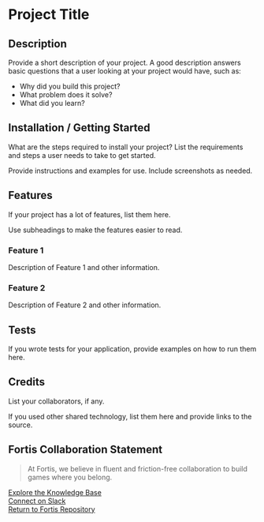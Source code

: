# Project Title

## Description

Provide a short description of your project. A good description answers basic questions that a user looking at your project would have, such as:

- Why did you build this project?
- What problem does it solve?
- What did you learn?

## Installation / Getting Started

What are the steps required to install your project? List the requirements and steps a user needs to take to get started.

Provide instructions and examples for use. Include screenshots as needed.

## Features

If your project has a lot of features, list them here.

Use subheadings to make the features easier to read.

### Feature 1

Description of Feature 1 and other information.

### Feature 2

Description of Feature 2 and other information.

## Tests

If you wrote tests for your application, provide examples on how to run them here.

## Credits

List your collaborators, if any.

If you used other shared technology, list them here and provide links to the source.

## Fortis Collaboration Statement

> At Fortis, we believe in fluent and friction-free collaboration to build games where you belong.

[Explore the Knowledge Base](https://fortisgames.atlassian.net/wiki/spaces/CT/)  
[Connect on Slack](https://www.google.com/url?q=https://studiosystemsgroup.slack.com/archives/C02DNANKXBK&sa=D&source=editors&ust=1652716182591071&usg=AOvVaw3Mp_oziaApspA0TQbbzb9x)  
[Return to Fortis Repository](https://github.com/orgs/FortisGames/)
